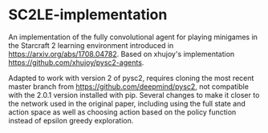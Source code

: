 # SC2LE-implementation
An implementation of the fully convolutional agent for playing minigames in the Starcraft 2 learning environment introduced in https://arxiv.org/abs/1708.04782. Based on xhujoy's implementation https://github.com/xhujoy/pysc2-agents.

Adapted to work with version 2 of pysc2, requires cloning the most recent master branch from https://github.com/deepmind/pysc2, not compatible with the 2.0.1 version installed with pip. Several changes to make it closer to the network used in the original paper, including using the full state and action space as well as choosing action based on the policy function instead of epsilon greedy exploration.
